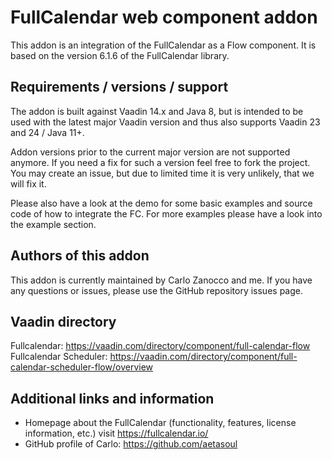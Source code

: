 # FullCalendar web component addon
This addon is an integration of the FullCalendar as a Flow component. It is based on the version 6.1.6 of the 
FullCalendar library.

## Requirements / versions / support
The addon is built against Vaadin 14.x and Java 8, but is intended to be used with the latest major Vaadin version
and thus also supports Vaadin 23 and 24 / Java 11+.

Addon versions prior to the current major version are not supported anymore. If you need a fix for such a version
feel free to fork the project. You may create an issue, but due to limited time it is very unlikely, that we will fix
it.

Please also have a look at the demo for some basic examples and source code of how to integrate the FC.
For more examples please have a look into the example section.

## Authors of this addon
This addon is currently maintained by Carlo Zanocco and me. If you have any questions or issues, please
use the GitHub repository issues page.

## Vaadin directory
Fullcalendar: https://vaadin.com/directory/component/full-calendar-flow
Fullcalendar Scheduler: https://vaadin.com/directory/component/full-calendar-scheduler-flow/overview

## Additional links and information
* Homepage about the FullCalendar (functionality, features, license information, etc.) visit https://fullcalendar.io/
* GitHub profile of Carlo: https://github.com/aetasoul